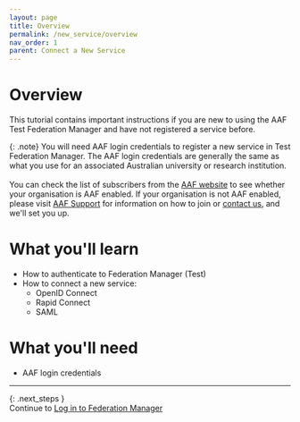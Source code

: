 ```yaml
---
layout: page
title: Overview
permalink: /new_service/overview
nav_order: 1
parent: Connect a New Service
---
```


# Overview

This tutorial contains important instructions if you are new to using the AAF Test Federation Manager and have not registered a service before.


{: .note}
You will need AAF login credentials to register a new service in Test Federation Manager.
The AAF login credentials are generally the same as what you use for an associated Australian university or research institution. <br><br>
You can check the list of subscribers from the [AAF website](https://aaf.edu.au/subscribers/) to see whether your organisation is AAF enabled.
If your organisation is not AAF enabled, please visit [AAF Support](https://support.aaf.edu.au/support/solutions/articles/19000036105-how-to-join-the-australian-access-federation) for information on how to join or [contact us](mailto:support@aaf.edu.au), and we'll set you up.

# What you'll learn

- How to authenticate to Federation Manager (Test)
- How to connect a new service: 
  - OpenID Connect 
  - Rapid Connect 
  - SAML

# What you'll need

- AAF login credentials

---

{: .next_steps }
<br>
Continue to [Log in to Federation Manager](/new_service/login)